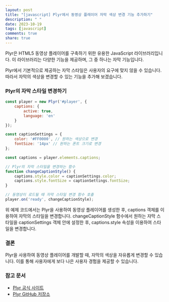 ```yaml
---
layout: post
title: "[javascript] Plyr에서 동영상 플레이어 자막 색상 변경 기능 추가하기"
description: " "
date: 2023-10-19
tags: [javascript]
comments: true
share: true
---
```


Plyr은 HTML5 동영상 플레이어를 구축하기 위한 유용한 JavaScript 라이브러리입니다. 이 라이브러리는 다양한 기능을 제공하며, 그 중 하나는 자막 기능입니다.

Plyr에서 기본적으로 제공하는 자막 스타일은 사용자의 요구에 맞지 않을 수 있습니다. 따라서 자막의 색상을 변경할 수 있는 기능을 추가해 보겠습니다.

### Plyr의 자막 스타일 변경하기

```javascript
const player = new Plyr('#player', {
    captions: {
        active: true,
        language: 'en'
    }
});

const captionSettings = {
    color: '#FF0000', // 원하는 색상으로 변경
    fontSize: '14px' // 원하는 폰트 크기로 변경
};

const captions = player.elements.captions;

// Plyr의 자막 스타일을 변경하는 함수
function changeCaptionStyle() {
    captions.style.color = captionSettings.color;
    captions.style.fontSize = captionSettings.fontSize;
}

// 동영상이 로드될 때 자막 스타일 변경 함수 호출
player.on('ready', changeCaptionStyle);
```

위 예제 코드에서는 Plyr을 사용하여 동영상 플레이어를 생성한 후, captions 객체를 이용하여 자막의 스타일을 변경합니다. changeCaptionStyle 함수에서 원하는 자막 스타일을 captionSettings 객체 안에 설정한 후, captions.style 속성을 이용하여 스타일을 변경합니다.

### 결론

Plyr을 사용하여 동영상 플레이어를 개발할 때, 자막의 색상을 자유롭게 변경할 수 있습니다. 이를 통해 사용자에게 보다 나은 사용자 경험을 제공할 수 있습니다.

### 참고 문서

- [Plyr 공식 사이트](https://plyr.io/)
- [Plyr GitHub 저장소](https://github.com/sampotts/plyr)